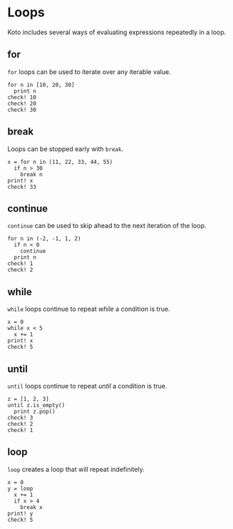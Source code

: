 # Loops

Koto includes several ways of evaluating expressions repeatedly in a loop.

## for

`for` loops can be used to iterate over any iterable value.

```koto
for n in [10, 20, 30]
  print n
check! 10
check! 20
check! 30
```

## break

Loops can be stopped early with `break`.

```koto
x = for n in (11, 22, 33, 44, 55)
  if n > 30 
    break n
print! x
check! 33
```

## continue 

`continue` can be used to skip ahead to the next iteration of the loop.

```koto
for n in (-2, -1, 1, 2)
  if n < 0
    continue
  print n
check! 1
check! 2
```

## while

`while` loops continue to repeat _while_ a condition is true.

```koto
x = 0
while x < 5
  x += 1
print! x
check! 5
```

## until

`until` loops continue to repeat _until_ a condition is true.

```koto
z = [1, 2, 3]
until z.is_empty()
  print z.pop()
check! 3
check! 2
check! 1
```

## loop

`loop` creates a loop that will repeat indefinitely.

```koto
x = 0
y = loop
  x += 1
  if x > 4
    break x
print! y
check! 5
```


